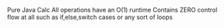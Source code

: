 Pure Java Calc
All operations have an O(1) runtime
Contains ZERO control flow at all such as if,else,switch cases or any sort of loops
